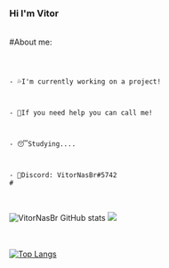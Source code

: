 ### Hi I'm Vitor

<br/>
#About me:
<br/>
<br/>


#
```
- 💦I'm currently working on a project!
 


- 👊If you need help you can call me!
 


- 😴Studying....



- 🧾Discord: VitorNasBr#5742
#
```
<br/>



![VitorNasBr GitHub stats](https://github-readme-stats.vercel.app/api?username=VitorNasBr&show_icons=true&theme=dark) 
<img src="https://discord.c99.nl/widget/theme-3/396468587398823938.png">

<br /><br /> 
[![Top Langs](https://github-readme-stats.vercel.app/api/top-langs/?username=VitorNasBr&langs_count=8&theme=dark)](https://github.com/anuraghazra/github-readme-stats)


